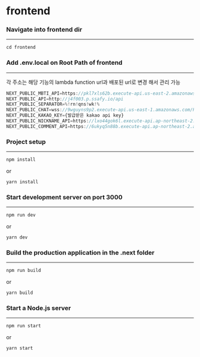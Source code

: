 # frontend

### Navigate into frontend dir

---

```jsx
cd frontend
```

### Add .env.local on Root Path of frontend

---

각 주소는 해당 기능의 lambda function url과 배포된 url로 변경 해서 관리 가능

```jsx
NEXT_PUBLIC_MBTI_API=https://pkl7xls62b.execute-api.us-east-2.amazonaws.com
NEXT_PUBLIC_API=http://j4f003.p.ssafy.io/api
NEXT_PUBLIC_SEPARATOR=%!rn!qns!wk!%
NEXT_PUBLIC_CHAT=wss://9wguyns9p2.execute-api.us-east-1.amazonaws.com/Prod
NEXT_PUBLIC_KAKAO_KEY={발급받은 kakao api key}
NEXT_PUBLIC_NICKNAME_API=https://lxo44gok6l.execute-api.ap-northeast-2.amazonaws.com
NEXT_PUBLIC_COMMENT_API=https://6ukyq5n88b.execute-api.ap-northeast-2.amazonaws.com
```

### Project setup

---

```jsx
npm install
```

or

```jsx
yarn install
```

### Start development server on port 3000

---

```jsx
npm run dev
```

or

```jsx
yarn dev
```

### Build the production application in the .next folder

---

```jsx
npm run build
```

or

```jsx
yarn build
```

### Start a Node.js server

---

```jsx
npm run start
```

or

```jsx
yarn start
```